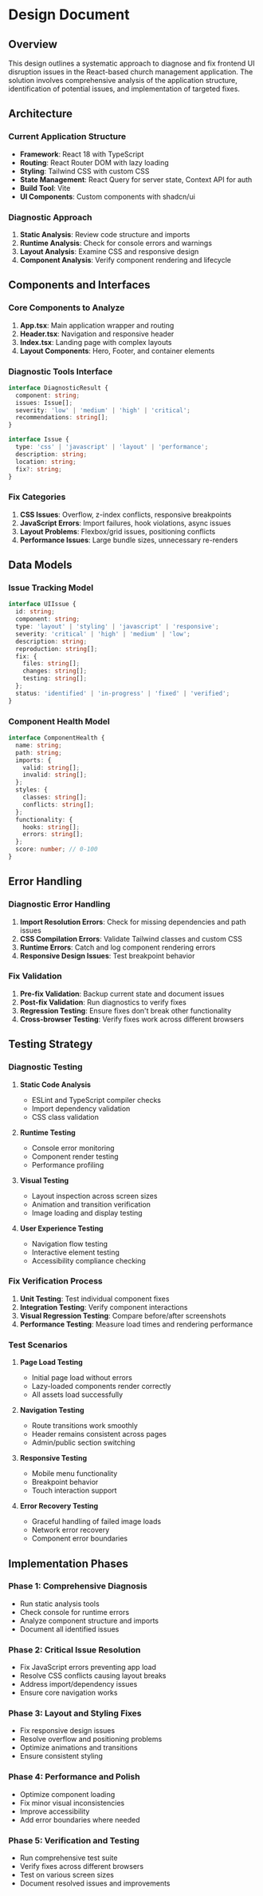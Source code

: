 # Design Document

## Overview

This design outlines a systematic approach to diagnose and fix frontend UI disruption issues in the React-based church management application. The solution involves comprehensive analysis of the application structure, identification of potential issues, and implementation of targeted fixes.

## Architecture

### Current Application Structure
- **Framework**: React 18 with TypeScript
- **Routing**: React Router DOM with lazy loading
- **Styling**: Tailwind CSS with custom CSS
- **State Management**: React Query for server state, Context API for auth
- **Build Tool**: Vite
- **UI Components**: Custom components with shadcn/ui

### Diagnostic Approach
1. **Static Analysis**: Review code structure and imports
2. **Runtime Analysis**: Check for console errors and warnings
3. **Layout Analysis**: Examine CSS and responsive design
4. **Component Analysis**: Verify component rendering and lifecycle

## Components and Interfaces

### Core Components to Analyze
1. **App.tsx**: Main application wrapper and routing
2. **Header.tsx**: Navigation and responsive header
3. **Index.tsx**: Landing page with complex layouts
4. **Layout Components**: Hero, Footer, and container elements

### Diagnostic Tools Interface
```typescript
interface DiagnosticResult {
  component: string;
  issues: Issue[];
  severity: 'low' | 'medium' | 'high' | 'critical';
  recommendations: string[];
}

interface Issue {
  type: 'css' | 'javascript' | 'layout' | 'performance';
  description: string;
  location: string;
  fix?: string;
}
```

### Fix Categories
1. **CSS Issues**: Overflow, z-index conflicts, responsive breakpoints
2. **JavaScript Errors**: Import failures, hook violations, async issues
3. **Layout Problems**: Flexbox/grid issues, positioning conflicts
4. **Performance Issues**: Large bundle sizes, unnecessary re-renders

## Data Models

### Issue Tracking Model
```typescript
interface UIIssue {
  id: string;
  component: string;
  type: 'layout' | 'styling' | 'javascript' | 'responsive';
  severity: 'critical' | 'high' | 'medium' | 'low';
  description: string;
  reproduction: string[];
  fix: {
    files: string[];
    changes: string[];
    testing: string[];
  };
  status: 'identified' | 'in-progress' | 'fixed' | 'verified';
}
```

### Component Health Model
```typescript
interface ComponentHealth {
  name: string;
  path: string;
  imports: {
    valid: string[];
    invalid: string[];
  };
  styles: {
    classes: string[];
    conflicts: string[];
  };
  functionality: {
    hooks: string[];
    errors: string[];
  };
  score: number; // 0-100
}
```

## Error Handling

### Diagnostic Error Handling
1. **Import Resolution Errors**: Check for missing dependencies and path issues
2. **CSS Compilation Errors**: Validate Tailwind classes and custom CSS
3. **Runtime Errors**: Catch and log component rendering errors
4. **Responsive Design Issues**: Test breakpoint behavior

### Fix Validation
1. **Pre-fix Validation**: Backup current state and document issues
2. **Post-fix Validation**: Run diagnostics to verify fixes
3. **Regression Testing**: Ensure fixes don't break other functionality
4. **Cross-browser Testing**: Verify fixes work across different browsers

## Testing Strategy

### Diagnostic Testing
1. **Static Code Analysis**
   - ESLint and TypeScript compiler checks
   - Import dependency validation
   - CSS class validation

2. **Runtime Testing**
   - Console error monitoring
   - Component render testing
   - Performance profiling

3. **Visual Testing**
   - Layout inspection across screen sizes
   - Animation and transition verification
   - Image loading and display testing

4. **User Experience Testing**
   - Navigation flow testing
   - Interactive element testing
   - Accessibility compliance checking

### Fix Verification Process
1. **Unit Testing**: Test individual component fixes
2. **Integration Testing**: Verify component interactions
3. **Visual Regression Testing**: Compare before/after screenshots
4. **Performance Testing**: Measure load times and rendering performance

### Test Scenarios
1. **Page Load Testing**
   - Initial page load without errors
   - Lazy-loaded components render correctly
   - All assets load successfully

2. **Navigation Testing**
   - Route transitions work smoothly
   - Header remains consistent across pages
   - Admin/public section switching

3. **Responsive Testing**
   - Mobile menu functionality
   - Breakpoint behavior
   - Touch interaction support

4. **Error Recovery Testing**
   - Graceful handling of failed image loads
   - Network error recovery
   - Component error boundaries

## Implementation Phases

### Phase 1: Comprehensive Diagnosis
- Run static analysis tools
- Check console for runtime errors
- Analyze component structure and imports
- Document all identified issues

### Phase 2: Critical Issue Resolution
- Fix JavaScript errors preventing app load
- Resolve CSS conflicts causing layout breaks
- Address import/dependency issues
- Ensure core navigation works

### Phase 3: Layout and Styling Fixes
- Fix responsive design issues
- Resolve overflow and positioning problems
- Optimize animations and transitions
- Ensure consistent styling

### Phase 4: Performance and Polish
- Optimize component loading
- Fix minor visual inconsistencies
- Improve accessibility
- Add error boundaries where needed

### Phase 5: Verification and Testing
- Run comprehensive test suite
- Verify fixes across different browsers
- Test on various screen sizes
- Document resolved issues and improvements